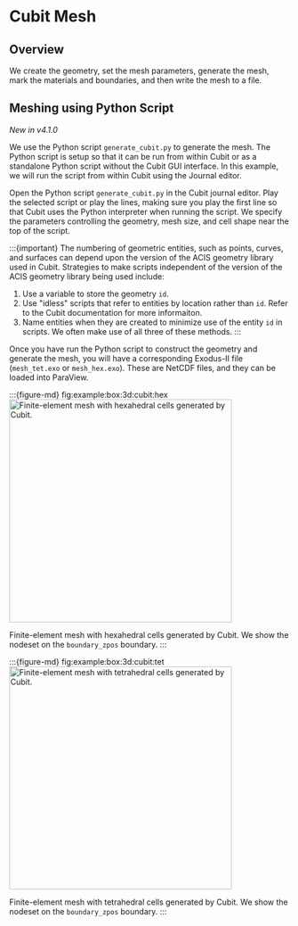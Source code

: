 # Cubit Mesh

## Overview

We create the geometry, set the mesh parameters, generate the mesh, mark the materials and boundaries, and then write the mesh to a file.

## Meshing using Python Script

*New in v4.1.0*

We use the Python script `generate_cubit.py` to generate the mesh.
The Python script is setup so that it can be run from within Cubit or as a standalone Python script without the Cubit GUI interface.
In this example, we will run the script from within Cubit using the Journal editor.

Open the Python script `generate_cubit.py` in the Cubit journal editor.
Play the selected script or play the lines, making sure you play the first line so that Cubit uses the Python interpreter when running the script.
We specify the parameters controlling the geometry, mesh size, and cell shape near the top of the script.

:::{important}
The numbering of geometric entities, such as points, curves, and surfaces can depend upon the version of the ACIS geometry library used in Cubit.
Strategies to make scripts independent of the version of the ACIS geometry library being used include:
1. Use a variable to store the geometry `id`.
2. Use "idless" scripts that refer to entities by location rather than `id`. Refer to the Cubit documentation for more informaiton.
3. Name entities when they are created to minimize use of the entity `id` in scripts.
We often make use of all three of these methods.
:::

Once you have run the Python script to construct the geometry and generate the mesh, you will have a corresponding Exodus-II file (`mesh_tet.exo` or `mesh_hex.exo`).
These are NetCDF files, and they can be loaded into ParaView.

:::{figure-md} fig:example:box:3d:cubit:hex
<img src="figs/cubit-hex.*" alt="Finite-element mesh with hexahedral cells generated by Cubit." width="400px"/>

Finite-element mesh with hexahedral cells generated by Cubit.
We show the nodeset on the `boundary_zpos` boundary.
:::

:::{figure-md} fig:example:box:3d:cubit:tet
<img src="figs/cubit-tet.*" alt="Finite-element mesh with tetrahedral cells generated by Cubit." width="400px"/>

Finite-element mesh with tetrahedral cells generated by Cubit.
We show the nodeset on the `boundary_zpos` boundary.
:::
